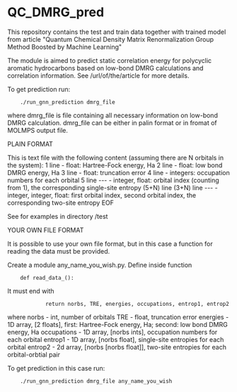 # QC_DMRG_pred
This repository contains the test and train data together with trained model from article "Quantum Chemical Density Matrix Renormalization Group Method Boosted by Machine Learning"

The module is aimed to predict static correlation energy for polycyclic aromatic hydrocarbons based
on low-bond DMRG calculations and correlation information.
See /url/of/the/article for more details.

To get prediction run:

        ./run_gnn_prediction dmrg_file

where dmrg_file is file containing all necessary information on low-bond DMRG calculation.
dmrg_file can be either in palin format or in fromat of MOLMPS output file.

PLAIN FORMAT

This is text file with the following content (assuming there are N orbitals in the system):
        1 line          -       float: Hartree-Fock energy, Ha
        2 line          -       float: low bond DMRG energy, Ha
        3 line          -       float: truncation error
        4 line          -       integers: occupation numbers for each orbital
        5 line
        ---             -       integer, float: orbital index (counting from 1), the corresponding single-site entropy
        (5+N) line
        (3+N) line
        ---             -       integer, integer, float: first orbital index, second orbital index, the corresponding two-site entropy
        EOF

See for examples in directory /test

YOUR OWN FILE FORMAT

It is possible to use your own file format, but in this case a function for reading the data must be provided.

Create a module any_name_you_wish.py. Define inside function

        def read_data_():

It must end with

                return norbs, TRE, energies, occupations, entrop1, entrop2

where
        norbs           -       int, number of orbitals
        TRE             -       float, truncation error
        energies        -       1D array, [2 floats], first: Hartree-Fock energy, Ha; second: low bond DMRG energy, Ha
        occupations     -       1D array, [norbs ints], occupation numbers for each orbital
        entrop1         -       1D array, [norbs float], single-site entropies for each orbital
        entrop2         -       2d array, [norbs [norbs float]], two-site entropies for each orbital-orbtial pair

To get prediction in this case run:

        ./run_gnn_prediction dmrg_file any_name_you_wish
